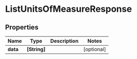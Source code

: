 # ListUnitsOfMeasureResponse

## Properties

Name | Type | Description | Notes
------------ | ------------- | ------------- | -------------
**data** | **[String]** |  | [optional] 


